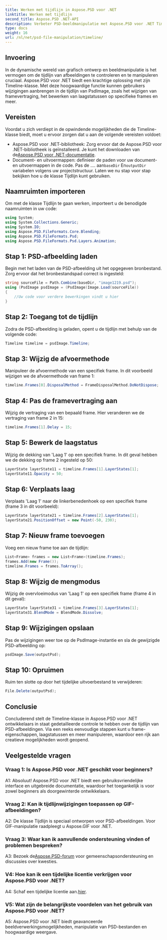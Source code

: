 ```yaml
---
title: Werken met tijdlijn in Aspose.PSD voor .NET
linktitle: Werken met tijdlijn
second_title: Aspose.PSD .NET-API
description: Verbeter PSD-beeldmanipulatie met Aspose.PSD voor .NET Timeline-klasse. Beheer frame-eigenschappen en laagstatussen en ontketen moeiteloos creatieve mogelijkheden.
type: docs
weight: 16
url: /nl/net/psd-file-manipulation/timeline/
---
```

## Invoering
In de dynamische wereld van grafisch ontwerp en beeldmanipulatie is het vermogen om de tijdlijn van afbeeldingen te controleren en te manipuleren cruciaal. Aspose.PSD voor .NET biedt een krachtige oplossing met zijn Timeline-klasse. Met deze hoogwaardige functie kunnen gebruikers wijzigingen aanbrengen in de tijdlijn van PsdImage, zoals het wijzigen van framevertraging, het bewerken van laagstatussen op specifieke frames en meer.
## Vereisten
Voordat u zich verdiept in de opwindende mogelijkheden die de Timeline-klasse biedt, moet u ervoor zorgen dat u aan de volgende vereisten voldoet:
-  Aspose.PSD voor .NET-bibliotheek: Zorg ervoor dat de Aspose.PSD voor .NET-bibliotheek is geïnstalleerd. Je kunt het downloaden van de[Aspose.PSD voor .NET-documentatie](https://reference.aspose.com/psd/net/).
-  Document- en uitvoermappen: definieer de paden voor uw document- en uitvoermappen in de code. Pas de .... aan`baseDir` En`outputDir` variabelen volgens uw projectstructuur.
Laten we nu stap voor stap bekijken hoe u de klasse Tijdlijn kunt gebruiken.
## Naamruimten importeren
Om met de klasse Tijdlijn te gaan werken, importeert u de benodigde naamruimten in uw code:
```csharp
using System;
using System.Collections.Generic;
using System.IO;
using Aspose.PSD.FileFormats.Core.Blending;
using Aspose.PSD.FileFormats.Psd;
using Aspose.PSD.FileFormats.Psd.Layers.Animation;
```
## Stap 1: PSD-afbeelding laden
Begin met het laden van de PSD-afbeelding uit het opgegeven bronbestand. Zorg ervoor dat het bronbestandspad correct is ingesteld:
```csharp
string sourceFile = Path.Combine(baseDir, "image1219.psd");
using (PsdImage psdImage = (PsdImage)Image.Load(sourceFile))
{
    //Uw code voor verdere bewerkingen vindt u hier
}
```
## Stap 2: Toegang tot de tijdlijn
Zodra de PSD-afbeelding is geladen, opent u de tijdlijn met behulp van de volgende code:
```csharp
Timeline timeline = psdImage.Timeline;
```
## Stap 3: Wijzig de afvoermethode
Manipuleer de afvoermethode van een specifiek frame. In dit voorbeeld wijzigen we de afvoermethode van frame 1:
```csharp
timeline.Frames[0].DisposalMethod = FrameDisposalMethod.DoNotDispose;
```
## Stap 4: Pas de framevertraging aan
Wijzig de vertraging van een bepaald frame. Hier veranderen we de vertraging van frame 2 in 15:
```csharp
timeline.Frames[1].Delay = 15;
```
## Stap 5: Bewerk de laagstatus
Wijzig de dekking van 'Laag 1' op een specifiek frame. In dit geval hebben we de dekking op frame 2 ingesteld op 50:
```csharp
LayerState layerState11 = timeline.Frames[1].LayerStates[1];
layerState11.Opacity = 50;
```
## Stap 6: Verplaats laag
Verplaats 'Laag 1' naar de linkerbenedenhoek op een specifiek frame (frame 3 in dit voorbeeld):
```csharp
LayerState layerState21 = timeline.Frames[2].LayerStates[1];
layerState21.PositionOffset = new Point(-50, 230);
```
## Stap 7: Nieuw frame toevoegen
Voeg een nieuw frame toe aan de tijdlijn:
```csharp
List<Frame> frames = new List<Frame>(timeline.Frames);
frames.Add(new Frame());
timeline.Frames = frames.ToArray();
```
## Stap 8: Wijzig de mengmodus
Wijzig de overvloeimodus van 'Laag 1' op een specifiek frame (frame 4 in dit geval):
```csharp
LayerState layerState31 = timeline.Frames[3].LayerStates[1];
layerState31.BlendMode = BlendMode.Dissolve;
```
## Stap 9: Wijzigingen opslaan
Pas de wijzigingen weer toe op de PsdImage-instantie en sla de gewijzigde PSD-afbeelding op:
```csharp
psdImage.Save(outputPsd);
```
## Stap 10: Opruimen
Ruim ten slotte op door het tijdelijke uitvoerbestand te verwijderen:
```csharp
File.Delete(outputPsd);
```
## Conclusie

Concluderend stelt de Timeline-klasse in Aspose.PSD voor .NET ontwikkelaars in staat gedetailleerde controle te hebben over de tijdlijn van PSD-afbeeldingen. Via een reeks eenvoudige stappen kunt u frame-eigenschappen, laagstatussen en meer manipuleren, waardoor een rijk aan creatieve mogelijkheden wordt geopend.

## Veelgestelde vragen

### Vraag 1: Is Aspose.PSD voor .NET geschikt voor beginners?

A1: Absoluut! Aspose.PSD voor .NET biedt een gebruiksvriendelijke interface en uitgebreide documentatie, waardoor het toegankelijk is voor zowel beginners als doorgewinterde ontwikkelaars.

### Vraag 2: Kan ik tijdlijnwijzigingen toepassen op GIF-afbeeldingen?

A2: De klasse Tijdlijn is speciaal ontworpen voor PSD-afbeeldingen. Voor GIF-manipulatie raadpleegt u Aspose.GIF voor .NET.

### Vraag 3: Waar kan ik aanvullende ondersteuning vinden of problemen bespreken?

 A3: Bezoek de[Aspose.PSD-forum](https://forum.aspose.com/c/psd/34) voor gemeenschapsondersteuning en discussies over kwesties.

### V4: Hoe kan ik een tijdelijke licentie verkrijgen voor Aspose.PSD voor .NET?

 A4: Schaf een tijdelijke licentie aan.[hier](https://purchase.aspose.com/temporary-license/).

### V5: Wat zijn de belangrijkste voordelen van het gebruik van Aspose.PSD voor .NET?

A5: Aspose.PSD voor .NET biedt geavanceerde beeldverwerkingsmogelijkheden, manipulatie van PSD-bestanden en hoogwaardige weergave.
